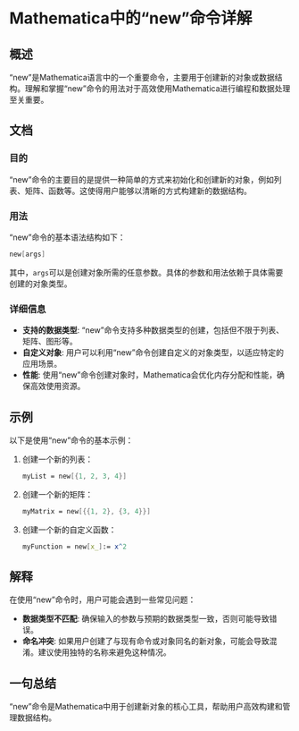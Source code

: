 <!--
Meta Description: # Mathematica中的“new”命令详解 ## 概述 “new”是Mathematica语言中的一个重要命令，主要用于创建新的对象或数据结构。理解和掌握“new”命令的用法对于高效使用Mathematica进行编程和数据处理至关重要。 ## 文档 ### 目的 “new”命令的主要目的是提供...
Meta Keywords: new, mathematica, args, mathematica中的, 命令详解
-->

# Mathematica中的“new”命令详解

## 概述
“new”是Mathematica语言中的一个重要命令，主要用于创建新的对象或数据结构。理解和掌握“new”命令的用法对于高效使用Mathematica进行编程和数据处理至关重要。

## 文档
### 目的
“new”命令的主要目的是提供一种简单的方式来初始化和创建新的对象，例如列表、矩阵、函数等。这使得用户能够以清晰的方式构建新的数据结构。

### 用法
“new”命令的基本语法结构如下：
```mathematica
new[args]
```
其中，`args`可以是创建对象所需的任意参数。具体的参数和用法依赖于具体需要创建的对象类型。

### 详细信息
- **支持的数据类型**: “new”命令支持多种数据类型的创建，包括但不限于列表、矩阵、图形等。
- **自定义对象**: 用户可以利用“new”命令创建自定义的对象类型，以适应特定的应用场景。
- **性能**: 使用“new”命令创建对象时，Mathematica会优化内存分配和性能，确保高效使用资源。

## 示例
以下是使用“new”命令的基本示例：

1. 创建一个新的列表：
   ```mathematica
   myList = new[{1, 2, 3, 4}]
   ```
   
2. 创建一个新的矩阵：
   ```mathematica
   myMatrix = new[{{1, 2}, {3, 4}}]
   ```

3. 创建一个新的自定义函数：
   ```mathematica
   myFunction = new[x_]:= x^2
   ```

## 解释
在使用“new”命令时，用户可能会遇到一些常见问题：
- **数据类型不匹配**: 确保输入的参数与预期的数据类型一致，否则可能导致错误。
- **命名冲突**: 如果用户创建了与现有命令或对象同名的新对象，可能会导致混淆。建议使用独特的名称来避免这种情况。

## 一句总结
“new”命令是Mathematica中用于创建新对象的核心工具，帮助用户高效构建和管理数据结构。
